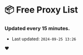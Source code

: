 # :package: Free Proxy List
### Updated every 15 minutes.

- Last updated: `2024-09-25 13:26`

:heart:
